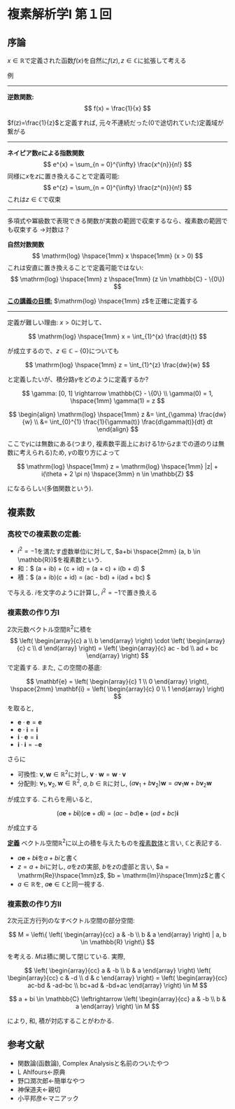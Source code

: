 # 複素解析学Ⅰ 第１回

## 序論

$х \in \mathbb{R}$で定義された函数$f(x)$を自然に$f(z), z \in \mathbb{C}$に拡張して考える

例

---
**逆数関数:**
$$
f(x) = \frac{1}{x}
$$

$f(z)=\frac{1}{z}$と定義すれば, 元々不連続だった(0で途切れていた)定義域が繋がる

---
**ネイピア数$e$による指数関数**
$$
e^{x} = \sum_{n = 0}^{\infty} \frac{x^{n}}{n!}
$$
同様に$x$を$z$に置き換えることで定義可能:
$$
e^{z} = \sum_{n = 0}^{\infty} \frac{z^{n}}{n!}
$$
これは$z \in \mathbb{C}$で収束

---
多項式や冪級数で表現できる関数が実数の範囲で収束するなら、複素数の範囲でも収束する →対数は？

**自然対数関数**
$$
\mathrm{log} \hspace{1mm} x \hspace{1mm} (x > 0)
$$
これは安直に置き換えることで定義可能ではない:
$$
\mathrm{log} \hspace{1mm} z \hspace{1mm} (z \in \mathbb{C} - \{0\})
$$

<u>****この講義の目標:****</u> $\mathrm{log} \hspace{1mm} z$を正確に定義する

---
定義が難しい理由: $x > 0$に対して、

$$
\mathrm{log} \hspace{1mm} x = \int_{1}^{x} \frac{dt}{t}
$$

が成立するので、$z \in \mathbb{C} - \{0\}$についても

$$
\mathrm{log} \hspace{1mm} z = \int_{1}^{z} \frac{dw}{w}
$$

と定義したいが、積分路$\gamma$をどのように定義するか?

$$
\gamma: [0, 1] \rightarrow \mathbb{C} - \{0\} \\
\gamma(0) = 1, \hspace{1mm} \gamma(1) = z
$$

$$
\begin{align}
\mathrm{log} \hspace{1mm} z &= \int_{\gamma} \frac{dw}{w} \\
 &= \int_{0}^{1} \frac{1}{\gamma(t)} \frac{d\gamma(t)}{dt} dt
\end{align}
$$

ここで$\gamma$には無数にある(つまり, 複素数平面上における$1$から$z$までの道のりは無数に考えられる)ため, $\gamma$の取り方によって

$$
\mathrm{log} \hspace{1mm} z = \mathrm{log} \hspace{1mm} |z| + i(\theta + 2 \pi n) \hspace{3mm} n \in \mathbb{Z}
$$

になるらしい(多価関数という).

## 複素数
### 高校での複素数の定義:
- $i^{2} = -1$を満たす虚数単位$i$に対して, $a+bi \hspace{2mm} (a, b \in \mathbb{R})$を複素数という.
- 和：$ (a + ib) + (c + id) = (a + c) + i(b + d) $
- 積：$ (a + ib)(c + id) = (ac - bd) + i(ad + bc) $

で与える. $i$を文字のように計算し, $i^{2} = -1$で置き換える

### 複素数の作り方I
2次元数ベクトル空間$\mathbb{R}^{2}$に積を
$$
\left(
    \begin{array}{c}
        a \\
        b
    \end{array}
\right) \cdot
\left(
    \begin{array}{c}
        c \\
        d
    \end{array}
\right) =
\left(
    \begin{array}{c}
        ac - bd \\
        ad + bc
    \end{array}
\right)
$$
で定義する. また, この空間の基底:

$$
\mathbf{e} = \left(
    \begin{array}{c}
        1 \\
        0
    \end{array}
\right), \hspace{2mm}
\mathbf{i} = \left(
    \begin{array}{c}
        0 \\
        1
    \end{array}
\right)
$$
を取ると,
- $\mathbf{e} \cdot \mathbf{e} = \mathbf{e}$
- $\mathbf{e} \cdot \mathbf{i} = \mathbf{i}$
- $\mathbf{i} \cdot \mathbf{e} = \mathbf{i}$
- $\mathbf{i} \cdot \mathbf{i} = -\mathbf{e}$

さらに
- 可換性: $\mathbf{v}, \mathbf{w} \in \mathbb{R}^{2}$に対し, $\mathbf{v} \cdot \mathbf{w} = \mathbf{w} \cdot \mathbf{v}$
- 分配則: $\mathbf{v}_{1}, \mathbf{v}_{2}, \mathbf{w} \in \mathbb{R}^{2}$, $a, b \in \mathbb{R}$に対し, $(a\mathbf{v}_{1} + b\mathbf{v}_{2})\mathbf{w} = a\mathbf{v}_{1}\mathbf{w} + b\mathbf{v}_{2}\mathbf{w}$

が成立する. これらを用いると,

$$
(a\mathbf{e} + b\mathbf{i})(c\mathbf{e} + d\mathbf{i}) = (ac - bd)\mathbf{e} + (ad + bc)\mathbf{i}
$$

が成立する

<u>**定義**</u>
ベクトル空間$\mathbb{R}^{2}$に以上の積を与えたものを<u>複素数体</u>と言い, $\mathbb{C}$と表記する.

- $a\mathbf{e} + b\mathbf{i}$を$a + bi$と書く
- $z = a + bi$に対し, $a$を$z$の実部, $b$を$z$の虚部と言い, $a = \mathrm{Re}\hspace{1mm}z$, $b = \mathrm{Im}\hspace{1mm}z$と書く
- $a \in \mathbb{R}$を, $a\mathbf{e} \in \mathbb{C}$と同一視する.

### 複素数の作り方II
2次元正方行列のなすベクトル空間の部分空間:

$$
M =
\left\{
    \left(
        \begin{array}{cc}
            a & -b \\
            b & a
        \end{array}
    \right)
    | a, b \in \mathbb{R}
\right\}
$$

を考える. $M$は積に関して閉じている. 実際,

$$
\left(
    \begin{array}{cc}
        a & -b \\
        b & a
    \end{array}
\right)
\left(
    \begin{array}{cc}
        c & -d \\
        d & c
    \end{array}
\right) =
\left(
    \begin{array}{cc}
        ac-bd & -ad-bc \\
        bc+ad & -bd+ac
    \end{array}
\right) \in M
$$

$$
a + bi \in \mathbb{C} \leftrightarrow
\left(
    \begin{array}{cc}
        a & -b \\
        b & a
    \end{array}
\right) \in M
$$

により, 和, 積が対応することがわかる.

## 参考文献
- 関数論(函数論), Complex Analysisと名前のついたやつ
- L Ahlfours←原典
- 野口潤次郎←簡単なやつ
- 神保道夫←親切
- 小平邦彦←マニアック